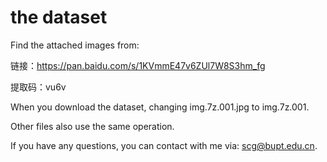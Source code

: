 # the dataset

Find the attached images from:

链接：https://pan.baidu.com/s/1KVmmE47v6ZUl7W8S3hm_fg 

提取码：vu6v


When you download the dataset, changing img.7z.001.jpg to img.7z.001.

Other files also use the same operation.

If you have any questions,  you can contact with me via: scg@bupt.edu.cn.
